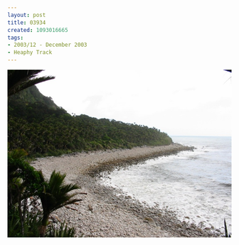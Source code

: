 ```yaml
---
layout: post
title: 03934
created: 1093016665
tags:
- 2003/12 - December 2003
- Heaphy Track
---
```


<img src="/image/images/03934-1362.jpg"/>

